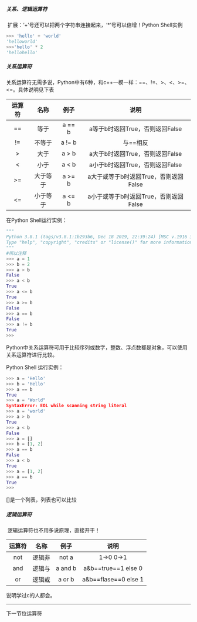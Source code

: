 ##### 关系、逻辑运算符

​	扩展：‘+’号还可以把两个字符串连接起来，‘*’号可以倍增！Python Shell实例

```python
>>> 'hello' + 'world'
'helloworld'
>>>'hello' * 2
'hellohello'
```

##### 关系运算符

​	关系运算符无需多说，Python中有6种，和c++一模一样：==、!=、>、<、>=、<=。具体说明见下表

| 运算符 |   名称   |  例子  |                 说明                  |
| :----: | :------: | :----: | :-----------------------------------: |
|   ==   |   等于   | a == b |    a等于b时返回True，否则返回False    |
|   !=   |  不等于  | a != b |               与==相反                |
|   >    |   大于   | a > b  |    a大于b时返回True，否则返回False    |
|   <    |   小于   | a < b  |    a小于b时返回True，否则返回False    |
|   >=   | 大于等于 | a >= b | a大于或等于b时返回True，否则返回False |
|   <=   | 小于等于 | a <= b | a小于或等于b时返回True，否则返回False |

在Python Shell运行实例：

```python
"""
Python 3.8.1 (tags/v3.8.1:1b293b6, Dec 18 2019, 22:39:24) [MSC v.1916 32 bit (Intel)] on win32
Type "help", "copyright", "credits" or "license()" for more information.
"""
#所以注释
>>> a = 1
>>> b = 2
>>> a > b
False
>>> a < b
True
>>> a <= b
True
>>> a >= b
False
>>> a == b
False
>>> a != b
True
>>> 
```

​	Python中关系运算符可用于比较序列或数字，整数、浮点数都是对象，可以使用关系运算符进行比较。

Python Shell 运行实例：

```python
>>> a = 'Hello'
>>> b = 'Hello'
>>> a == b
True
>>> a = 'World"
SyntaxError: EOL while scanning string literal
>>> a = 'world'
>>> a > b
True
>>> a < b
False
>>> a = []
>>> b = [1, 2]
>>> a == b
False
>>> a < b
True
>>> a = [1, 2]
>>> a == b
True
>>> 
```



[]是一个列表，列表也可以比较

##### 逻辑运算符

​	逻辑运算符也不用多说原理，直接开干！

| 运算符 |  名称  |  例子   |         说明         |
| :----: | :----: | :-----: | :------------------: |
|  not   | 逻辑非 |  not a  |      1->0  0->1      |
|  and   | 逻辑与 | a and b | a&b==true==1 else 0  |
|   or   | 逻辑或 | a or b  | a&b==flase==0 else 1 |

说明学过c的人都会。

___

下一节位运算符